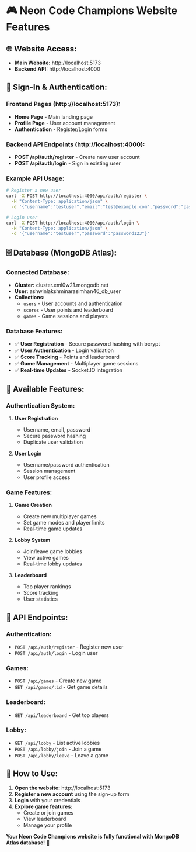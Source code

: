 # 🎮 Neon Code Champions Website Features

## 🌐 **Website Access:**
- **Main Website:** http://localhost:5173
- **Backend API:** http://localhost:4000

## 🔐 **Sign-In & Authentication:**

### **Frontend Pages (http://localhost:5173):**
- **Home Page** - Main landing page
- **Profile Page** - User account management
- **Authentication** - Register/Login forms

### **Backend API Endpoints (http://localhost:4000):**
- **POST /api/auth/register** - Create new user account
- **POST /api/auth/login** - Sign in existing user

### **Example API Usage:**
```bash
# Register a new user
curl -X POST http://localhost:4000/api/auth/register \
  -H "Content-Type: application/json" \
  -d '{"username":"testuser","email":"test@example.com","password":"password123"}'

# Login user
curl -X POST http://localhost:4000/api/auth/login \
  -H "Content-Type: application/json" \
  -d '{"username":"testuser","password":"password123"}'
```

## 🗄️ **Database (MongoDB Atlas):**

### **Connected Database:**
- **Cluster:** cluster.eml0w21.mongodb.net
- **User:** ashwinlakshminarasimhan46_db_user
- **Collections:**
  - `users` - User accounts and authentication
  - `scores` - User points and leaderboard
  - `games` - Game sessions and players

### **Database Features:**
- ✅ **User Registration** - Secure password hashing with bcrypt
- ✅ **User Authentication** - Login validation
- ✅ **Score Tracking** - Points and leaderboard
- ✅ **Game Management** - Multiplayer game sessions
- ✅ **Real-time Updates** - Socket.IO integration

## 🎯 **Available Features:**

### **Authentication System:**
1. **User Registration**
   - Username, email, password
   - Secure password hashing
   - Duplicate user validation

2. **User Login**
   - Username/password authentication
   - Session management
   - User profile access

### **Game Features:**
1. **Game Creation**
   - Create new multiplayer games
   - Set game modes and player limits
   - Real-time game updates

2. **Lobby System**
   - Join/leave game lobbies
   - View active games
   - Real-time lobby updates

3. **Leaderboard**
   - Top player rankings
   - Score tracking
   - User statistics

## 🔧 **API Endpoints:**

### **Authentication:**
- `POST /api/auth/register` - Register new user
- `POST /api/auth/login` - Login user

### **Games:**
- `POST /api/games` - Create new game
- `GET /api/games/:id` - Get game details

### **Leaderboard:**
- `GET /api/leaderboard` - Get top players

### **Lobby:**
- `GET /api/lobby` - List active lobbies
- `POST /api/lobby/join` - Join a game
- `POST /api/lobby/leave` - Leave a game

## 🚀 **How to Use:**

1. **Open the website:** http://localhost:5173
2. **Register a new account** using the sign-up form
3. **Login** with your credentials
4. **Explore game features:**
   - Create or join games
   - View leaderboard
   - Manage your profile

**Your Neon Code Champions website is fully functional with MongoDB Atlas database!** 🎉
